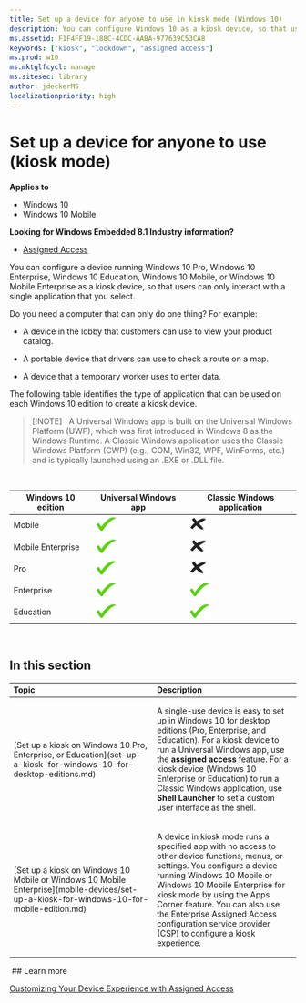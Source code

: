 ```yaml
---
title: Set up a device for anyone to use in kiosk mode (Windows 10)
description: You can configure Windows 10 as a kiosk device, so that users can only interact with a single app.
ms.assetid: F1F4FF19-188C-4CDC-AABA-977639C53CA8
keywords: ["kiosk", "lockdown", "assigned access"]
ms.prod: w10
ms.mktglfcycl: manage
ms.sitesec: library
author: jdeckerMS
localizationpriority: high
---
```


# Set up a device for anyone to use (kiosk mode)


**Applies to**

-   Windows 10
-   Windows 10 Mobile

**Looking for Windows Embedded 8.1 Industry information?**

-   [Assigned Access]( https://go.microsoft.com/fwlink/p/?LinkId=613653)

You can configure a device running Windows 10 Pro, Windows 10 Enterprise, Windows 10 Education, Windows 10 Mobile, or Windows 10 Mobile Enterprise as a kiosk device, so that users can only interact with a single application that you select.

Do you need a computer that can only do one thing? For example:

-   A device in the lobby that customers can use to view your product catalog.

-   A portable device that drivers can use to check a route on a map.

-   A device that a temporary worker uses to enter data.

The following table identifies the type of application that can be used on each Windows 10 edition to create a kiosk device.

> [!NOTE]  
> A Universal Windows app is built on the Universal Windows Platform (UWP), which was first introduced in Windows 8 as the Windows Runtime. A Classic Windows application uses the Classic Windows Platform (CWP) (e.g., COM, Win32, WPF, WinForms, etc.) and is typically launched using an .EXE or .DLL file.

 

| Windows 10 edition | Universal Windows app              | Classic Windows application          |
|--------------------|------------------------------------|--------------------------------------|
| Mobile             | ![supported](images/checkmark.png) | ![unsupported](images/crossmark.png) |
| Mobile Enterprise  | ![supported](images/checkmark.png) | ![unsupported](images/crossmark.png) |
| Pro                | ![supported](images/checkmark.png) | ![unsupported](images/crossmark.png) |
| Enterprise         | ![supported](images/checkmark.png) | ![supported](images/checkmark.png)   |
| Education          | ![supported](images/checkmark.png) | ![supported](images/checkmark.png)   |

 

## In this section


<table>
<colgroup>
<col width="50%" />
<col width="50%" />
</colgroup>
<thead>
<tr class="header">
<th align="left">Topic</th>
<th align="left">Description</th>
</tr>
</thead>
<tbody>
<tr class="odd">
<td align="left"><p>[Set up a kiosk on Windows 10 Pro, Enterprise, or Education](set-up-a-kiosk-for-windows-10-for-desktop-editions.md)</p></td>
<td align="left"><p>A single-use device is easy to set up in Windows 10 for desktop editions (Pro, Enterprise, and Education). For a kiosk device to run a Universal Windows app, use the <strong>assigned access</strong> feature. For a kiosk device (Windows 10 Enterprise or Education) to run a Classic Windows application, use <strong>Shell Launcher</strong> to set a custom user interface as the shell.</p></td>
</tr>
<tr class="even">
<td align="left"><p>[Set up a kiosk on Windows 10 Mobile or Windows 10 Mobile Enterprise](mobile-devices/set-up-a-kiosk-for-windows-10-for-mobile-edition.md)</p></td>
<td align="left"><p>A device in kiosk mode runs a specified app with no access to other device functions, menus, or settings. You configure a device running Windows 10 Mobile or Windows 10 Mobile Enterprise for kiosk mode by using the Apps Corner feature. You can also use the Enterprise Assigned Access configuration service provider (CSP) to configure a kiosk experience.</p></td>
</tr>
</tbody>
</table>

 ## Learn more

[Customizing Your Device Experience with Assigned Access](https://channel9.msdn.com/Events/Build/2016/P508)

 

 






